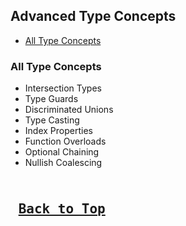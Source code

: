 ## Advanced Type Concepts

* [All Type Concepts](#all-type-concepts)

### All Type Concepts

* Intersection Types
* Type Guards
* Discriminated Unions
* Type Casting
* Index Properties
* Function Overloads
* Optional Chaining
* Nullish Coalescing

<kbd> <br> [Back to Top](#advanced-type-concepts) <br> </kbd>
---